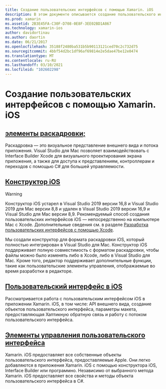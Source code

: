 ```yaml
---
title: Создание пользовательских интерфейсов с помощью Xamarin. iOS
description: В этом документе описывается создание пользовательского интерфейса в приложении Xamarin. iOS. Здесь содержатся ссылки на руководства по конструктору iOS, раскадровкам, общим понятиям интерфейса iOS и элементам управления пользовательского интерфейса iOS.
ms.prod: xamarin
ms.assetid: 2B3E45FA-C30F-D708-0E8F-3EE02BD1A867
ms.technology: xamarin-ios
author: davidortinau
ms.author: daortin
ms.date: 06/21/2017
ms.openlocfilehash: 35188f2480ba531b5b90113121ced70c2c732d75
ms.sourcegitcommit: 4bbf54d2bc1df96af69814e2e5dae47be12e0474
ms.translationtype: MT
ms.contentlocale: ru-RU
ms.lasthandoff: 03/10/2021
ms.locfileid: "102602298"
---
```

# <a name="building-user-interfaces-with-xamarinios"></a>Создание пользовательских интерфейсов с помощью Xamarin. iOS

## <a name="storyboards"></a>[элементы раскадровки;](~/ios/user-interface/storyboards/index.md)

Раскадровка — это визуальное представление внешнего вида и потока приложения. Visual Studio для Mac позволяет взаимодействовать с Interface Builder Xcode для визуального проектирования экрана приложения, а также для доступа к представлениям, контроллерам и переходов с помощью C# для большей управляемости. 

## <a name="ios-designer"></a>[Конструктор iOS](~/ios/user-interface/designer/index.md)

> [!WARNING]
> Конструктор iOS устарел в Visual Studio 2019 версии 16,8 и Visual Studio 2019 для Mac версии 8,8 и удален в Visual Studio 2019 версии 16,9 и Visual Studio для Mac версии 8,9.
> Рекомендуемый способ создания пользовательских интерфейсов iOS — непосредственно на компьютере Mac с Xcode. Дополнительные сведения см. в разделе [Разработка пользовательских интерфейсов с помощью Xcode](~/ios/user-interface/storyboards/index.md). 

Мы создали конструктор для формата раскадровки iOS, который полностью интегрирован в Visual Studio для Mac. Конструктор iOS поддерживает полную совместимость с форматом раскадровки, чтобы файлы можно было изменять либо в Xcode, либо в Visual Studio для Mac. Кроме того, редактор поддерживает дополнительные функции, такие как пользовательские элементы управления, отображаемые во время разработки в редакторе.

## <a name="user-interface-in-ios"></a>[Пользовательский интерфейс в iOS](~/ios/user-interface/ios-ui/index.md)

Рассматривается работа с пользовательским интерфейсом iOS в приложении Xamarin. iOS, в том числе: API внешнего вида, создание объектов пользовательского интерфейса, параметры макета, предоставляющая Хаптикную обратную связь и работу с потоком пользовательского интерфейса.

## <a name="user-interface-controls"></a>[Элементы управления пользовательского интерфейса](~/ios/user-interface/controls/index.md)

Xamarin. iOS предоставляет все собственные объекты пользовательского интерфейса, предоставляемые Apple. Они легко добавляются в приложения Xamarin. iOS с помощью конструктора iOS, Interface Builder или программно. Независимо от выбранного метода Xamarin. iOS предоставляет все свойства и методы объекта пользовательского интерфейса в C#.
